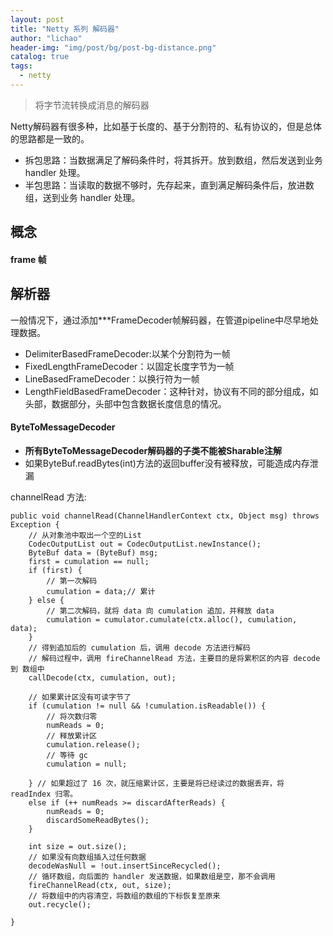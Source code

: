 ```yaml
---
layout: post
title: "Netty 系列 解码器"
author: "lichao"
header-img: "img/post/bg/post-bg-distance.png"
catalog: true
tags:
  - netty
---
```


> 将字节流转换成消息的解码器

Netty解码器有很多种，比如基于长度的、基于分割符的、私有协议的，但是总体的思路都是一致的。
* 拆包思路：当数据满足了解码条件时，将其拆开。放到数组，然后发送到业务 handler 处理。
* 半包思路：当读取的数据不够时，先存起来，直到满足解码条件后，放进数组，送到业务 handler 处理。

## 概念
#### frame 帧

## 解析器
一般情况下，通过添加***FrameDecoder帧解码器，在管道pipeline中尽早地处理数据。
* DelimiterBasedFrameDecoder:以某个分割符为一帧 
* FixedLengthFrameDecoder：以固定长度字节为一帧 
* LineBasedFrameDecoder：以换行符为一帧 
* LengthFieldBasedFrameDecoder：这种针对，协议有不同的部分组成，如头部，数据部分，头部中包含数据长度信息的情况。

#### ByteToMessageDecoder

* **所有ByteToMessageDecoder解码器的子类不能被Sharable注解**
* 如果ByteBuf.readBytes(int)方法的返回buffer没有被释放，可能造成内存泄漏

channelRead 方法:
```
public void channelRead(ChannelHandlerContext ctx, Object msg) throws Exception {
    // 从对象池中取出一个空的List
    CodecOutputList out = CodecOutputList.newInstance();
    ByteBuf data = (ByteBuf) msg;
    first = cumulation == null;
    if (first) {
        // 第一次解码
        cumulation = data;// 累计
    } else {
        // 第二次解码，就将 data 向 cumulation 追加，并释放 data
        cumulation = cumulator.cumulate(ctx.alloc(), cumulation, data);
    }
    // 得到追加后的 cumulation 后，调用 decode 方法进行解码
    // 解码过程中，调用 fireChannelRead 方法，主要目的是将累积区的内容 decode 到 数组中
    callDecode(ctx, cumulation, out);

    // 如果累计区没有可读字节了
    if (cumulation != null && !cumulation.isReadable()) {
        // 将次数归零
        numReads = 0;
        // 释放累计区
        cumulation.release();
        // 等待 gc
        cumulation = null;

    } // 如果超过了 16 次，就压缩累计区，主要是将已经读过的数据丢弃，将 readIndex 归零。
    else if (++ numReads >= discardAfterReads) {
        numReads = 0;
        discardSomeReadBytes();
    }

    int size = out.size();
    // 如果没有向数组插入过任何数据
    decodeWasNull = !out.insertSinceRecycled();
    // 循环数组，向后面的 handler 发送数据，如果数组是空，那不会调用
    fireChannelRead(ctx, out, size);
    // 将数组中的内容清空，将数组的数组的下标恢复至原来
    out.recycle();

}
```